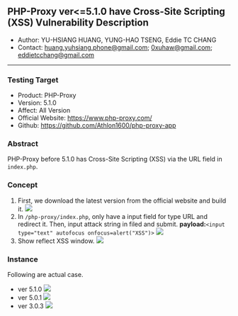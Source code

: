 ## PHP-Proxy ver<=5.1.0 have Cross-Site Scripting (XSS) Vulnerability Description
 - Author: YU-HSIANG HUANG, YUNG-HAO TSENG, Eddie TC CHANG
 - Contact: huang.yuhsiang.phone@gmail.com; 0xuhaw@gmail.com; eddietcchang@gmail.com
---
 ### Testing Target
 - Product: PHP-Proxy
 - Version: 5.1.0
 - Affect: All Version
 - Official Website: https://www.php-proxy.com/
 - Github: https://github.com/Athlon1600/php-proxy-app

 ### Abstract
PHP-Proxy before 5.1.0 has Cross-Site Scripting (XSS) via the URL field in `index.php`.
 ### Concept
 1. First, we download the latest version from the official website and build it.
![](./png/1.png)
 2. In `/php-proxy/index.php`, only have a input field for type URL and redirect it. Then, input attack string in filed and submit.
**payload:**`<input type="text" autofocus onfocus=alert("XSS")>`
![](./png/2.png)
 3. Show reflect XSS window.
![](./png/3.png)
 ### Instance
Following are actual case. 
 - ver 5.1.0
![](./png/4.png)
 - ver 5.0.1
![](./png/5.png)
 - ver 3.0.3
![](./png/6.png)
